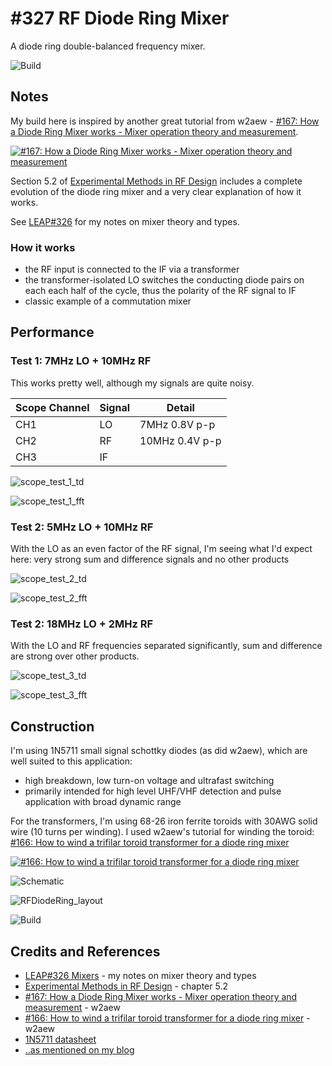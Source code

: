 # #327 RF Diode Ring Mixer

A diode ring double-balanced frequency mixer.

![Build](./assets/RFDiodeRing_build.jpg?raw=true)

## Notes

My build here is inspired by another great tutorial from w2aew -
[#167: How a Diode Ring Mixer works - Mixer operation theory and measurement](https://www.youtube.com/watch?v=junuEwmQVQ8).

[![#167: How a Diode Ring Mixer works - Mixer operation theory and measurement](https://img.youtube.com/vi/junuEwmQVQ8/0.jpg)](https://www.youtube.com/watch?v=junuEwmQVQ8)

Section 5.2 of [Experimental Methods in RF Design](../../../books/experimental-methods-in-rf-design/)
includes a complete evolution of the diode ring mixer and a very clear explanation of how it works.

See [LEAP#326](../) for my notes on mixer theory and types.

### How it works

* the RF input is connected to the IF via a transformer
* the transformer-isolated LO switches the conducting diode pairs on each each half of the cycle, thus the polarity of the RF signal to IF
* classic example of a commutation mixer

## Performance

### Test 1: 7MHz LO + 10MHz RF

This works pretty well, although my signals are quite noisy.

| Scope Channel | Signal | Detail         |
|---------------|--------|----------------|
| CH1           | LO     | 7MHz 0.8V p-p  |
| CH2           | RF     | 10MHz 0.4V p-p |
| CH3           | IF     |                |

![scope_test_1_td](./assets/scope_test_1_td.gif?raw=true)

![scope_test_1_fft](./assets/scope_test_1_fft.gif?raw=true)

### Test 2: 5MHz LO + 10MHz RF

With the LO as an even factor of the RF signal, I'm seeing what I'd expect here: very strong sum and difference signals and no other products

![scope_test_2_td](./assets/scope_test_2_td.gif?raw=true)

![scope_test_2_fft](./assets/scope_test_2_fft.gif?raw=true)

### Test 2: 18MHz LO + 2MHz RF

With the LO and RF frequencies separated significantly, sum and difference are strong over other products.

![scope_test_3_td](./assets/scope_test_3_td.gif?raw=true)

![scope_test_3_fft](./assets/scope_test_3_fft.gif?raw=true)

## Construction

I'm using 1N5711 small signal schottky diodes (as did w2aew), which are well suited to this application:

* high breakdown, low turn-on voltage and ultrafast switching
* primarily intended for high level UHF/VHF detection and pulse application with broad dynamic range

For the transformers, I'm using 68-26 iron ferrite toroids with 30AWG solid wire (10 turns per winding).
I used w2aew's tutorial for winding the toroid: [#166: How to wind a trifilar toroid transformer for a diode ring mixer](https://www.youtube.com/watch?v=a8ViWS61hsU)

[![#166: How to wind a trifilar toroid transformer for a diode ring mixer](https://img.youtube.com/vi/a8ViWS61hsU/0.jpg)](https://www.youtube.com/watch?v=a8ViWS61hsU)

![Schematic](./assets/RFDiodeRing_schematic.jpg?raw=true)

![RFDiodeRing_layout](./assets/RFDiodeRing_layout.jpg?raw=true)

![Build](./assets/RFDiodeRing_build.jpg?raw=true)

## Credits and References

* [LEAP#326 Mixers](../) - my notes on mixer theory and types
* [Experimental Methods in RF Design](../../../books/experimental-methods-in-rf-design/) - chapter 5.2
* [#167: How a Diode Ring Mixer works - Mixer operation theory and measurement](https://www.youtube.com/watch?v=junuEwmQVQ8) - w2aew
* [#166: How to wind a trifilar toroid transformer for a diode ring mixer](https://www.youtube.com/watch?v=a8ViWS61hsU) - w2aew
* [1N5711 datasheet](https://www.futurlec.com/Diodes/1N5711.shtml)
* [..as mentioned on my blog](https://blog.tardate.com/2017/07/leap327-diode-ring-mixer.html)

